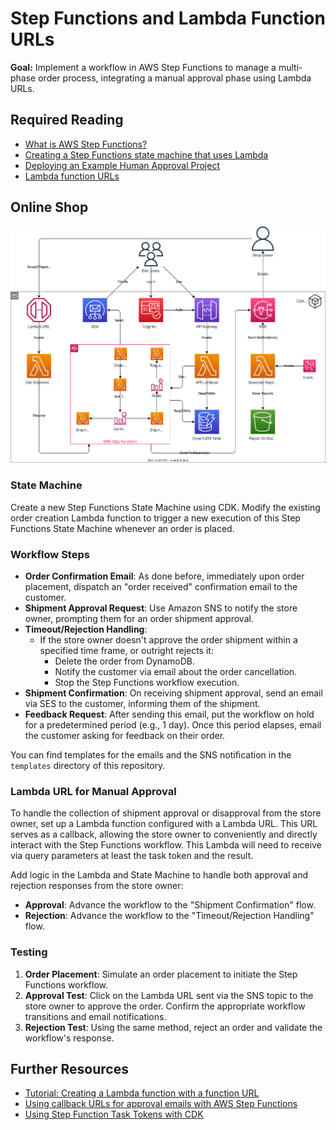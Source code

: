 # Step Functions and Lambda Function URLs

**Goal:** Implement a workflow in AWS Step Functions to manage a multi-phase order process, integrating a manual approval phase using Lambda URLs.

## Required Reading

- [What is AWS Step Functions?](https://docs.aws.amazon.com/step-functions/latest/dg/welcome.html)
- [Creating a Step Functions state machine that uses Lambda](https://docs.aws.amazon.com/step-functions/latest/dg/tutorial-creating-lambda-state-machine.html)
- [Deploying an Example Human Approval Project](https://docs.aws.amazon.com/step-functions/latest/dg/tutorial-human-approval.html)
- [Lambda function URLs](https://docs.aws.amazon.com/lambda/latest/dg/lambda-urls.html)

## Online Shop

![Overview](./diagrams/070-step-functions.drawio.svg "Overview")

### State Machine

Create a new Step Functions State Machine using CDK. Modify the existing order creation Lambda function to trigger a new execution of this Step Functions State Machine whenever an order is placed.

### Workflow Steps

- **Order Confirmation Email**: As done before, immediately upon order placement, dispatch an "order received" confirmation email to the customer.
- **Shipment Approval Request**: Use Amazon SNS to notify the store owner, prompting them for an order shipment approval.
- **Timeout/Rejection Handling**:
   - If the store owner doesn't approve the order shipment within a specified time frame, or outright rejects it:
     - Delete the order from DynamoDB.
     - Notify the customer via email about the order cancellation.
     - Stop the Step Functions workflow execution.
- **Shipment Confirmation**: On receiving shipment approval, send an email via SES to the customer, informing them of the shipment.
- **Feedback Request**: After sending this email, put the workflow on hold for a predetermined period (e.g., 1 day). Once this period elapses, email the customer asking for feedback on their order.

You can find templates for the emails and the SNS notification in the `templates` directory of this repository.

### Lambda URL for Manual Approval

To handle the collection of shipment approval or disapproval from the store owner, set up a Lambda function configured with a Lambda URL. This URL serves as a callback, allowing the store owner to conveniently and directly interact with the Step Functions workflow. This Lambda will need to receive via query parameters at least the task token and the result.

Add logic in the Lambda and State Machine to handle both approval and rejection responses from the store owner:
- **Approval**: Advance the workflow to the "Shipment Confirmation" flow.
- **Rejection**: Advance the workflow to the "Timeout/Rejection Handling" flow.
   
### Testing

1. **Order Placement**: Simulate an order placement to initiate the Step Functions workflow.
2. **Approval Test**: Click on the Lambda URL sent via the SNS topic to the store owner to approve the order. Confirm the appropriate workflow transitions and email notifications.
3. **Rejection Test**: Using the same method, reject an order and validate the workflow's response.

## Further Resources

- [Tutorial: Creating a Lambda function with a function URL](https://docs.aws.amazon.com/lambda/latest/dg/urls-tutorial.html)
- [Using callback URLs for approval emails with AWS Step Functions](https://aws.amazon.com/blogs/aws/using-callback-urls-for-approval-emails-with-aws-step-functions/)
- [Using Step Function Task Tokens with CDK](https://aws.hashnode.com/using-step-function-task-tokens-with-cdk)

